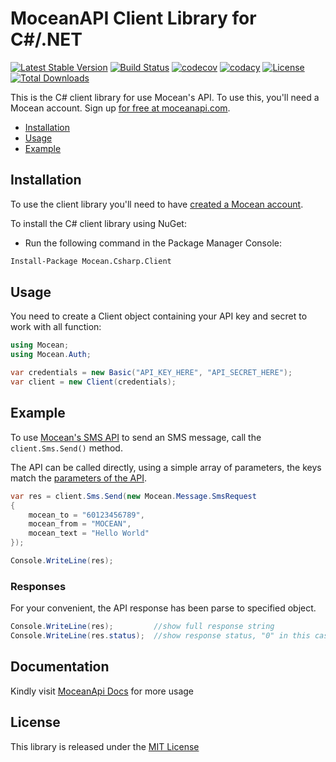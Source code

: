 MoceanAPI Client Library for C#/.NET
============================
[![Latest Stable Version](https://img.shields.io/nuget/v/Mocean.Csharp.Client.svg)](https://www.nuget.org/packages/Mocean.Csharp.Client/)
[![Build Status](https://img.shields.io/travis/com/MoceanAPI/mocean-sdk-dotnet.svg)](https://travis-ci.com/MoceanAPI/mocean-sdk-dotnet)
[![codecov](https://img.shields.io/codecov/c/github/MoceanAPI/mocean-sdk-dotnet.svg)](https://codecov.io/gh/MoceanAPI/mocean-sdk-dotnet)
[![codacy](https://img.shields.io/codacy/grade/0915168c1277416fbd512a47d7069082.svg)](https://app.codacy.com/project/MoceanAPI/mocean-sdk-dotnet/dashboard)
[![License](https://img.shields.io/packagist/l/mocean/client.svg)](https://packagist.org/packages/mocean/client)
[![Total Downloads](https://img.shields.io/nuget/dt/Mocean.Csharp.Client.svg)](https://www.nuget.org/packages/Mocean.Csharp.Client/)

This is the C# client library for use Mocean's API. To use this, you'll need a Mocean account. Sign up [for free at 
moceanapi.com][signup].

 * [Installation](#installation)
 * [Usage](#usage)
 * [Example](#example)

## Installation

To use the client library you'll need to have [created a Mocean account][signup]. 

To install the C# client library using NuGet:

 - Run the following command in the Package Manager Console:

```bash
Install-Package Mocean.Csharp.Client
```

## Usage

You need to create a Client object containing your API key and secret to work with all function:

```csharp
using Mocean;
using Mocean.Auth;

var credentials = new Basic("API_KEY_HERE", "API_SECRET_HERE");
var client = new Client(credentials);
```

## Example

To use [Mocean's SMS API][doc_sms] to send an SMS message, call the `client.Sms.Send()` method.

The API can be called directly, using a simple array of parameters, the keys match the [parameters of the API][doc_sms].

```csharp
var res = client.Sms.Send(new Mocean.Message.SmsRequest
{
    mocean_to = "60123456789",
    mocean_from = "MOCEAN",
    mocean_text = "Hello World"
});

Console.WriteLine(res);
```

### Responses

For your convenient, the API response has been parse to specified object.

```csharp
Console.WriteLine(res);         //show full response string
Console.WriteLine(res.status);  //show response status, "0" in this case
```

## Documentation

Kindly visit [MoceanApi Docs][doc_main] for more usage

## License

This library is released under the [MIT License][license]

[signup]: https://dashboard.moceanapi.com/register?medium=github&campaign=csharp-sdk
[doc_main]: https://moceanapi.com/docs/?csharp
[doc_sms]: https://moceanapi.com/docs/?csharp#send-sms
[license]: LICENSE.md
